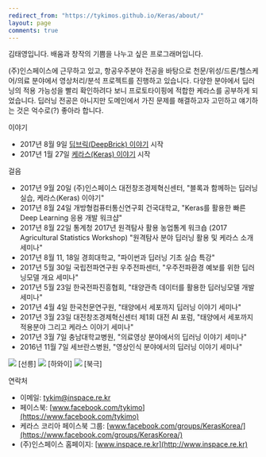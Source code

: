 ```yaml
---
redirect_from: "https://tykimos.github.io/Keras/about/"
layout: page
comments: true
---
```

김태영입니다. 배움과 창작의 기쁨을 나누고 싶은 프로그래머입니다.

(주)인스페이스에 근무하고 있고, 항공우주분야 전공을 바탕으로 천문/위성/드론/헬스케어/의료 분야에서 영상처리/분석 프로젝트를 진행하고 있습니다. 다양한 분야에서 딥러닝의 적용 가능성을 빨리 확인하려다 보니 프로토타이핑에 적합한 케라스를 공부하게 되었습니다. 딥러닝 전공은 아니지만 도메인에서 가진 문제를 해결하고자 고민하고 얘기하는 것은 억수로(?) 좋아라 합니다. 

이야기
- 2017년 8월 9일 [딥브릭(DeepBrick) 이야기](https://tykimos.github.io/2017/08/09/DeepBrick_Talk/) 시작
- 2017년 1월 27일 [케라스(Keras) 이야기](https://tykimos.github.io/2017/01/27/Keras_Talk/) 시작

걸음
- 2017년 9월 20일 (주)인스페이스 대전창조경제혁신센터, "블록과 함께하는 딥러닝 실습, 케라스(Keras) 이야기"
- 2017년 8월 24일 개방형컴퓨터통신연구회 건국대학교, "Keras를 활용한 빠른 Deep Learning 응용 개발 워크샵"
- 2017년 8월 22일 통계청 2017년 원격탐사 활용 농업통계 워크숍 (2017 Agricultural Statistics Workshop) "원격탐사 분야 딥러닝 활용 및 케라스 소개 세미나"
- 2017년 8월 11, 18일 경희대학교, "파이썬과 딥러닝 기초 실습 특강"
- 2017년 5월 30일 국립전파연구원 우주전파센터, "우주전파환경 예보를 위한 딥러닝모델 개요 세미나"
- 2017년 5월 23일 한국전파진흥협회, "태양관측 데이터를 활용한 딥러닝모델 개발 세미나"
- 2017년 4월 4일 한국천문연구원, "태양에서 세포까지 딥러닝 이야기 세미나"
- 2017년 3월 23일 대전창조경제혁신센터 제1회 대전 AI 포럼, "태양에서 세포까지 적용분야 그리고 케라스 이야기 세미나"
- 2017년 3월 7일 충남대학교병원, "의료영상 분야에서의 딥러닝 이야기 세미나"
- 2016년 11월 7일 세브란스병원, "영상인식 분야에서의 딥러닝 이야기 세미나"

<img src="http://tykimos.github.io/images/face1.jpg">
[선릉]
<img src="http://tykimos.github.io/images/face2.jpg">
[하와이]
<img src="http://tykimos.github.io/images/face3.jpg">
[북극]

연락처

- 이메일: [tykim@inspace.re.kr](mailto:tykim@inspace.re.kr)
- 페이스북: [www.facebook.com/tykimo](https://www.facebook.com/tykimo)
- 케라스 코리아 페이스북 그룹: [www.facebook.com/groups/KerasKorea/](https://www.facebook.com/groups/KerasKorea/)
- (주)인스페이스 홈페이지: [www.inspace.re.kr](http://www.inspace.re.kr)